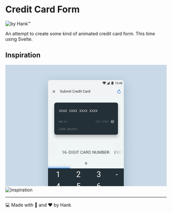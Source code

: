 # Credit Card Form
![by Hank™](https://img.shields.io/badge/by-Hank%E2%84%A2-blue)

An attempt to create some kind of animated credit card form. This time using Svelte.

## Inspiration 
![inspiration](inspiration2.gif)
![inspiration](inspiration.gif)

---

:computer: Made with :metal: and :heart: by Hank 